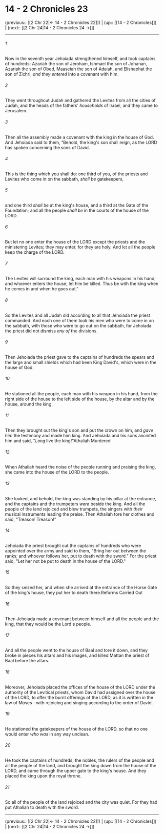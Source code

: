 # 14 - 2 Chronicles 23

(previous:: [[2 Chr 22|← 14 - 2 Chronicles 22]]) | (up:: [[14 - 2 Chronicles]]) | (next:: [[2 Chr 24|14 - 2 Chronicles 24 →]])

***


###### 1 
Now in the seventh year Jehoiada strengthened himself, and took captains of hundreds: Azariah the son of Jeroham, Ishmael the son of Johanan, Azariah the son of Obed, Maaseiah the son of Adaiah, and Elishaphat the son of Zichri, _and they entered_ into a covenant with him. 

###### 2 
They went throughout Judah and gathered the Levites from all the cities of Judah, and the heads of the fathers' _households_ of Israel, and they came to Jerusalem. 

###### 3 
Then all the assembly made a covenant with the king in the house of God. And Jehoiada said to them, "Behold, the king's son shall reign, as the LORD has spoken concerning the sons of David. 

###### 4 
This is the thing which you shall do: one third of you, of the priests and Levites who come in on the sabbath, _shall be_ gatekeepers, 

###### 5 
and one third _shall be_ at the king's house, and a third at the Gate of the Foundation; and all the people _shall be_ in the courts of the house of the LORD. 

###### 6 
But let no one enter the house of the LORD except the priests and the ministering Levites; they may enter, for they are holy. And let all the people keep the charge of the LORD. 

###### 7 
The Levites will surround the king, each man with his weapons in his hand; and whoever enters the house, let him be killed. Thus be with the king when he comes in and when he goes out." 

###### 8 
So the Levites and all Judah did according to all that Jehoiada the priest commanded. And each one of them took his men who were to come in on the sabbath, with those who were to go out on the sabbath, for Jehoiada the priest did not dismiss _any of_ the divisions. 

###### 9 
Then Jehoiada the priest gave to the captains of hundreds the spears and the large and small shields which had been King David's, which were in the house of God. 

###### 10 
He stationed all the people, each man with his weapon in his hand, from the right side of the house to the left side of the house, by the altar and by the house, around the king. 

###### 11 
Then they brought out the king's son and put the crown on him, and _gave him_ the testimony and made him king. And Jehoiada and his sons anointed him and said, "_Long_ live the king!"Athaliah Murdered 

###### 12 
When Athaliah heard the noise of the people running and praising the king, she came into the house of the LORD to the people. 

###### 13 
She looked, and behold, the king was standing by his pillar at the entrance, and the captains and the trumpeters _were_ beside the king. And all the people of the land rejoiced and blew trumpets, the singers with _their_ musical instruments leading the praise. Then Athaliah tore her clothes and said, "Treason! Treason!" 

###### 14 
Jehoiada the priest brought out the captains of hundreds who were appointed over the army and said to them, "Bring her out between the ranks; and whoever follows her, put to death with the sword." For the priest said, "Let her not be put to death in the house of the LORD." 

###### 15 
So they seized her, and when she arrived at the entrance of the Horse Gate of the king's house, they put her to death there.Reforms Carried Out 

###### 16 
Then Jehoiada made a covenant between himself and all the people and the king, that they would be the Lord's people. 

###### 17 
And all the people went to the house of Baal and tore it down, and they broke in pieces his altars and his images, and killed Mattan the priest of Baal before the altars. 

###### 18 
Moreover, Jehoiada placed the offices of the house of the LORD under the authority of the Levitical priests, whom David had assigned over the house of the LORD, to offer the burnt offerings of the LORD, as it is written in the law of Moses--with rejoicing and singing according to the order of David. 

###### 19 
He stationed the gatekeepers of the house of the LORD, so that no one would enter _who was_ in any way unclean. 

###### 20 
He took the captains of hundreds, the nobles, the rulers of the people and all the people of the land, and brought the king down from the house of the LORD, and came through the upper gate to the king's house. And they placed the king upon the royal throne. 

###### 21 
So all of the people of the land rejoiced and the city was quiet. For they had put Athaliah to death with the sword.

***

(previous:: [[2 Chr 22|← 14 - 2 Chronicles 22]]) | (up:: [[14 - 2 Chronicles]]) | (next:: [[2 Chr 24|14 - 2 Chronicles 24 →]])
